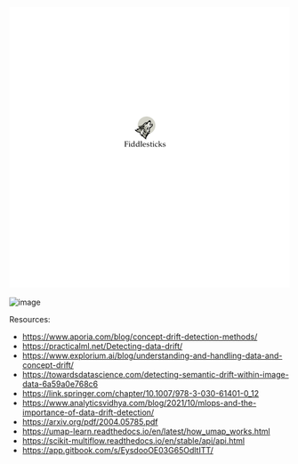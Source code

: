 <img src="logofiles/logo2.png" alt="Logo">


![image](https://user-images.githubusercontent.com/24882057/151176450-e5615f02-f995-4291-bae2-dc5f0d2b9a8e.png)

Resources:
- https://www.aporia.com/blog/concept-drift-detection-methods/
- https://practicalml.net/Detecting-data-drift/
- https://www.explorium.ai/blog/understanding-and-handling-data-and-concept-drift/
- https://towardsdatascience.com/detecting-semantic-drift-within-image-data-6a59a0e768c6
- https://link.springer.com/chapter/10.1007/978-3-030-61401-0_12
- https://www.analyticsvidhya.com/blog/2021/10/mlops-and-the-importance-of-data-drift-detection/
- https://arxiv.org/pdf/2004.05785.pdf
- https://umap-learn.readthedocs.io/en/latest/how_umap_works.html
- https://scikit-multiflow.readthedocs.io/en/stable/api/api.html
- https://app.gitbook.com/s/EysdooOE03G65OdltITT/
